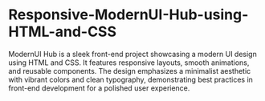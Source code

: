 # Responsive-ModernUI-Hub-using-HTML-and-CSS
ModernUI Hub is a sleek front-end project showcasing a modern UI design using HTML and CSS. It features responsive layouts, smooth animations, and reusable components. The design emphasizes a minimalist aesthetic with vibrant colors and clean typography, demonstrating best practices in front-end development for a polished user experience.
